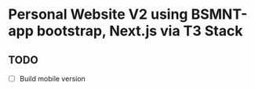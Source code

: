 # Personal Website V2 using BSMNT-app bootstrap, Next.js via T3 Stack

## TODO
- [ ] Build mobile version